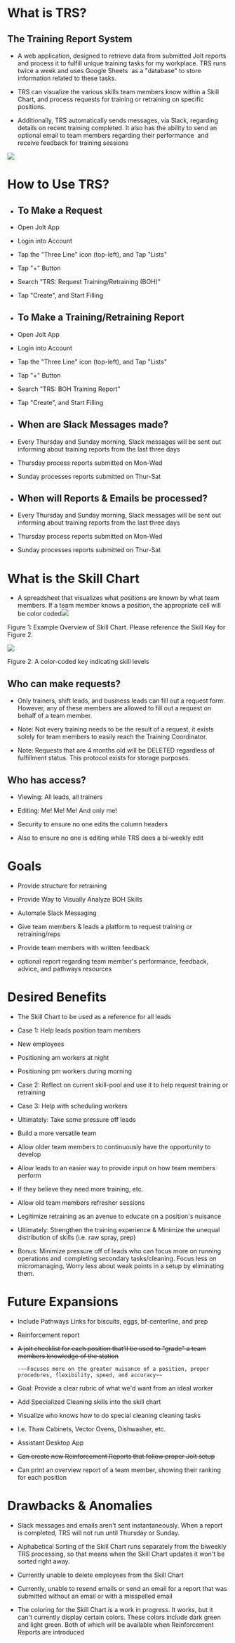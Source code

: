# What is TRS? 

The Training Report System 
---------------------------

-   A web application, designed to retrieve data from submitted Jolt reports and process it to fulfill unique training tasks for my workplace. TRS runs twice a week and uses Google Sheets  as a "database" to store information related to these tasks. 

-   TRS can visualize the various skills team members know within a Skill Chart, and process requests for training or retraining on specific positions.  

-   Additionally, TRS automatically sends messages, via Slack, regarding details on recent training completed. It also has the ability to send an optional email to team members regarding their performance  and receive feedback for training sessions

![](https://lh7-rt.googleusercontent.com/docsz/AD_4nXcoahz7Dgs2zFOIVevESKCvk2bcqJpDLgyMh461yBbqVZc-UhD2q5z6UANZfdlQiu3LPpx-cldu4dLw2Id8RFoeb_9bWDEs7Ww05kWzvxX3uJfQn86by8uI6GGRN_TPquwNMJswUCX7zohmqMCptb4KIM3B?key=eGq1Bo88XZ_lQ-ZXPu3j4A)

How to Use TRS?
===============

-   To Make a Request
    -----------------

-   Open Jolt App

-   Login into Account

-   Tap the "Three Line" icon (top-left), and Tap "Lists"

-   Tap "+" Button

-   Search "TRS: Request Training/Retraining (BOH)"

-   Tap "Create", and Start Filling

-   To Make a Training/Retraining Report
    ------------------------------------

-   Open Jolt App

-   Login into Account

-   Tap the "Three Line" icon (top-left), and Tap "Lists"

-   Tap "+" Button

-   Search "TRS: BOH Training Report"

-   Tap "Create", and Start Filling

-   When are Slack Messages made?
    -----------------------------

-   Every Thursday and Sunday morning, Slack messages will be sent out informing about training reports from the last three days 

-   Thursday process reports submitted on Mon-Wed

-   Sunday processes reports submitted on Thur-Sat

-   When will Reports & Emails be processed?
    ----------------------------------------

-   Every Thursday and Sunday morning, Slack messages will be sent out informing about training reports from the last three days 

-   Thursday process reports submitted on Mon-Wed

-   Sunday processes reports submitted on Thur-Sat

What is the Skill Chart
=======================

-   A spreadsheet that visualizes what positions are known by what team members. If a team member knows a position, the appropriate cell will be color coded![](https://lh7-rt.googleusercontent.com/docsz/AD_4nXdDUOTOcVnS2ENjP5IoL2DHs84PlQwVSpSxorM4voDNIdJvcA-LoIiqt7RMz235kILNJoAcTp5PuOUd_O5ryo9eBvMwfkpAntX1DO6dCfjRgNSaU-Yf51LRZMmZ4q_-rnf9G1C-3OkbiRmHw0y49fhezHJV?key=eGq1Bo88XZ_lQ-ZXPu3j4A)

Figure 1: Example Overview of Skill Chart. Please reference the Skill Key for Figure 2.

![](https://lh7-rt.googleusercontent.com/docsz/AD_4nXcVMGQowRGqFgI5YIv4jMODFV1FGgNIWGp2f9yFJYuR5o2j_gcTmpIzFZZCBUXVz6jSNN7Znf-QZnxiJLXk1DA8ia712UDXUhPyirw4mNHHDUEbRIRf1EBorofkuI9zeZqpqhsJdQ4Q40qzEsS9dCddtBan?key=eGq1Bo88XZ_lQ-ZXPu3j4A)

Figure 2: A color-coded key indicating skill levels

Who can make requests?
----------------------

-   Only trainers, shift leads, and business leads can fill out a request form. However, any of these members are allowed to fill out a request on behalf of a team member.

-   Note: Not every training needs to be the result of a request, it exists solely for team members to easily reach the Training Coordinator.

-   Note: Requests that are 4 months old will be DELETED regardless of fulfillment status. This protocol exists for storage purposes. 

Who has access?
---------------

-   Viewing: All leads, all trainers

-   Editing: Me! Me! Me! And only me!

-   Security to ensure no one edits the column headers

-   Also to ensure no one is editing while TRS does a bi-weekly edit

Goals
=====

-   Provide structure for retraining

-   Provide Way to Visually Analyze BOH Skills

-   Automate Slack Messaging

-   Give team members & leads a platform to request training or retraining/reps

-   Provide team members with written feedback

-   optional report regarding team member's performance, feedback, advice, and pathways resources

Desired Benefits
================

-   The Skill Chart to be used as a reference for all leads

-   Case 1: Help leads position team members

-   New employees 

-   Positioning am workers at night

-   Positioning pm workers during morning

-   Case 2: Reflect on current skill-pool and use it to help request training or retraining

-   Case 3: Help with scheduling workers

-   Ultimately: Take some pressure off leads

-   Build a more versatile team 

-   Allow older team members to continuously have the opportunity to develop 

-   Allow leads to an easier way to provide input on how team members perform

-   If they believe they need more training, etc.

-   Allow old team members refresher sessions

-   Legitimize retraining as an avenue to educate on a position's nuisance 

-   Ultimately: Strengthen the training experience & Minimize the unequal distribution of skills (i.e. raw spray, prep)

-   Bonus: Minimize pressure off of leads who can focus more on running operations and  completing secondary tasks/cleaning. Focus less on micromanaging. Worry less about weak points in a setup by eliminating them.

Future Expansions
=================

-   Include Pathways Links for biscuits, eggs, bf-centerline, and prep

-   Reinforcement report

-   ~~A jolt checklist for each position that'll be used to "grade" a team members knowledge of the station~~

        -~~Focuses more on the greater nuisance of a position, proper procedures, flexibility, speed, and accuracy~~

-   Goal: Provide a clear rubric of what we'd want from an ideal worker

-   Add Specialized Cleaning skills into the skill chart

-   Visualize who knows how to do special cleaning cleaning tasks

-   I.e. Thaw Cabinets, Vector Ovens, Dishwasher, etc.

-   Assistant Desktop App 

-  ~~Can create new Reinforcement Reports that follow proper Jolt setup~~

-   Can print an overview report of a team member, showing their ranking for each position 

Drawbacks & Anomalies
=====================

-   Slack messages and emails aren't sent instantaneously. When a report is completed, TRS will not run until Thursday or Sunday.

-   Alphabetical Sorting of the Skill Chart runs separately from the biweekly TRS processing, so that means when the Skill Chart updates it won't be sorted right away.

-   Currently unable to delete employees from the Skill Chart

-   Currently, unable to resend emails or send an email for a report that was submitted without an email or with a misspelled email

-   The coloring for the Skill Chart is a work in progress. It works, but it can't currently display certain colors. These colors include dark green and light green. Both of which will be available when Reinforcement Reports are introduced
